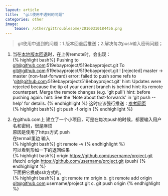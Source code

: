 ```yaml
---
layout: article
title:  "git使用中遇到的问题"
categories: other
image:
    teaser: /other/gittroublesome/20160310184456.png
---
```


> git使用中遇到的问题：1.版本回退后推送；2.解决每次push输入密码问题；


1. 当在[本地版本回退](http://www.liaoxuefeng.com/wiki/0013739516305929606dd18361248578c67b8067c8c017b000/0013744142037508cf42e51debf49668810645e02887691000)时，在上传remote时，会出现：  
{% highlight bash%}
Pushing to git@github.com:519ebayproject/519ebayproject.git
To git@github.com:519ebayproject/519ebayproject.git
 ! [rejected]        master -> master (non-fast-forward)
error: failed to push some refs to 'git@github.com:519ebayproject/519ebayproject.git'
hint: Updates were rejected because the tip of your current branch is behind
hint: its remote counterpart. Merge the remote changes (e.g. 'git pull')
hint: before pushing again.
hint: See the 'Note about fast-forwards' in 'git push --help' for details.
{% endhighlight %}
这时应该强行推送：[参考网页](http://stackoverflow.com/questions/10298291/cannot-push-to-github-keeps-saying-need-merge)  
{% highlight bash%}
git push -f origin <branch>
{% endhighlight %}

2. 在github.com上 建立了一个小项目，可是在每次push的时候，都要输入用户名和密码，很是麻烦  
原因是使用了https方式 push  
在termail里边 输入  
{% highlight bash%}
git remote -v 
{% endhighlight %}  
可以看到形如一下的返回结果  
{% highlight bash%}
origin https://github.com/username/project.git (fetch)
origin https://github.com/username/project.git (push)
{% endhighlight %}  
下面把它换成ssh方式的。  
{% highlight bash%}
a. git remote rm origin
b. git remote add origin git@github.com:username/project.git
c. git push origin 
{% endhighlight %}